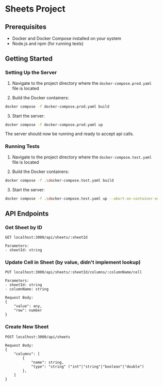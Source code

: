 # Sheets Project

## Prerequisites
- Docker and Docker Compose installed on your system
- Node.js and npm (for running tests)

## Getting Started

### Setting Up the Server

1. Navigate to the project directory where the `docker-compose.prod.yaml` file is located

2. Build the Docker containers:
```bash
docker compose -f docker-compose.prod.yaml build
```

3. Start the server:
```bash
docker compose -f docker-compose.prod.yaml up
```

The server should now be running and ready to accept api calls.

### Running Tests

1. Navigate to the project directory where the `docker-compose.test.yaml` file is located

2. Build the Docker containers:
```bash
docker compose -f .\docker-compose.test.yaml build
```

3. Start the server:
```bash
docker compose -f .\docker-compose.test.yaml up --abort-on-container-exit
```

## API Endpoints

### Get Sheet by ID
```
GET localhost:3000/api/sheets/:sheetId

Parameters:
- sheetId: string

```

### Update Cell in Sheet (by value, didn't implement lookup)
```
PUT localhost:3000/api/sheets/:sheetId/columns/:columnName/cell

Parameters:
- sheetId: string
- columnName: string

Request Body:
{
    "value": any,
    "row": number
}

```

### Create New Sheet
```
POST localhost:3000/api/sheets

Request Body:
{
    "columns": [
        {
            "name": string,
            "type": "string" ("int"|"string"|"boolean"|"double")
        },
    ]
}

```